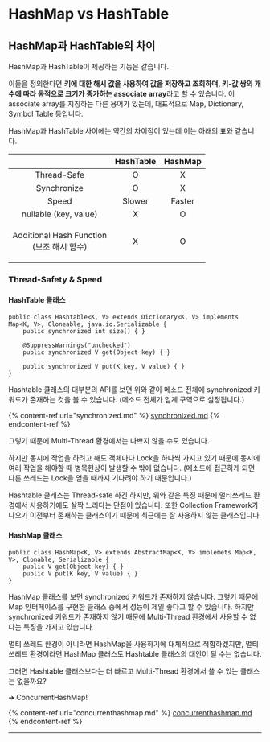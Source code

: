 # HashMap vs HashTable

## HashMap과 HashTable의 차이

HashMap과 HashTable이 제공하는 기능은 같습니다.&#x20;

이들을 정의한다면 **키에 대한 해시 값을 사용하여 값을 저장하고 조회하며, 키-값 쌍의 개수에 따라 동적으로 크기가 증가하는 associate array**라고 할 수 있습니다. 이 associate array를 지칭하는 다른 용어가 있는데, 대표적으로 Map, Dictionary, Symbol Table 등입니다.

HashMap과 HashTable 사이에는 약간의 차이점이 있는데 이는 아래의 표와 같습니다.

|                                               | HashTable | HashMap |
| :-------------------------------------------: | :-------: | :-----: |
|                  Thread-Safe                  |     O     |    X    |
|                  Synchronize                  |     O     |    X    |
|                     Speed                     |   Slower  |  Faster |
|             nullable (key, value)             |     X     |    O    |
| <p>Additional Hash Function<br>(보조 해시 함수)</p> |     X     |    O    |

### Thread-Safety & Speed

#### HashTable 클래스

```
public class Hashtable<K, V> extends Dictionary<K, V> implements Map<K, V>, Cloneable, java.io.Serializable {
    public synchronized int size() { }
    
    @SuppressWarnings("unchecked")
    public synchronized V get(Object key) { }
    
    public synchronized V put(K key, V value) { }
}
```

Hashtable 클래스의 대부분의 API를 보면 위와 같이 메소드 전체에 synchronized 키워드가 존재하는 것을 볼 수 있습니다. (메소드 전체가 임계 구역으로 설정됩니다.)

{% content-ref url="synchronized.md" %}
[synchronized.md](synchronized.md)
{% endcontent-ref %}

그렇기 때문에 Multi-Thread 환경에서는 나쁘지 않을 수도 있습니다.

하지만 동시에 작업을 하려고 해도 객체마다 Lock을 하나씩 가지고 있기 때문에 동시에 여러 작업을 해야할 때 병목현상이 발생할 수 밖에 없습니다. (메소드에 접근하게 되면 다른 쓰레드는 Lock을 얻을 때까지 기다려야 하기 때문입니다.)

Hashtable 클래스는 Thread-safe 하긴 하지만, 위와 같은 특징 때문에 멀티쓰레드 환경에서 사용하기에도 살짝 느리다는 단점이 있습니다. 또한 Collection Framework가 나오기 이전부터 존재하는 클래스이기 때문에 최근에는 잘 사용하지 않는 클래스입니다.

#### HashMap 클래스

```
public class HashMap<K, V> extends AbstractMap<K, V> implemets Map<K, V>, Clonable, Serializable {
    public V get(Object key) { }
    public V put(K key, V value) { }
}
```

HashMap 클래스를 보면 synchronized 키워드가 존재하지 않습니다. 그렇기 때문에 Map 인터페이스를 구현한 클래스 중에서 성능이 제일 좋다고 할 수 있습니다. 하지만 synchronized 키워드가 존재하지 않기 때문에 Multi-Thread 환경에서 사용할 수 없다는 특징을 가지고 있습니다.

멀티 쓰레드 환경이 아니라면 HashMap을 사용하기에 대체적으로 적합하겠지만, 멀티 쓰레드 환경이라면 HashMap 클래스도 Hashtable 클래스의 대안이 될 수는 없습니다.

그러면 Hashtable 클래스보다는 더 빠르고 Multi-Thread 환경에서 쓸 수 있는 클래스는 없을까요?

➔ ConcurrentHashMap!

{% content-ref url="concurrenthashmap.md" %}
[concurrenthashmap.md](concurrenthashmap.md)
{% endcontent-ref %}

****
